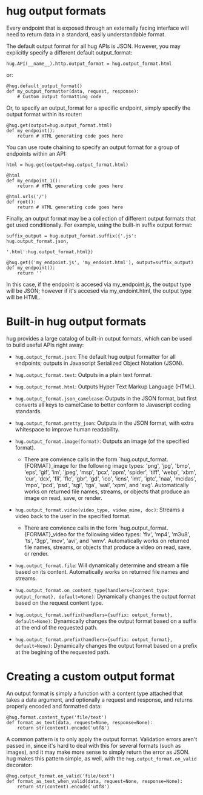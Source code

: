 hug output formats
===================

Every endpoint that is exposed through an externally facing interface will need to return data in a standard, easily understandable format.

The default output format for all hug APIs is JSON. However, you may explicitly specify a different default output_format:

    hug.API(__name__).http.output_format = hug.output_format.html

or:

    @hug.default_output_format()
    def my_output_formatter(data, request, response):
        # Custom output formatting code

Or, to specify an output_format for a specific endpoint, simply specify the output format within its router:

    @hug.get(output=hug.output_format.html)
    def my_endpoint():
        return # HTML generating code goes here

You can use route chaining to specify an output format for a group of endpoints within an API:

    html = hug.get(output=hug.output_format.html)

    @html
    def my_endpoint_1():
        return # HTML generating code goes here

    @html.urls('/')
    def root():
        return # HTML generating code goes here

Finally, an output format may be a collection of different output formats that get used conditionally. For example, using the built-in suffix output format:

    suffix_output = hug.output_format.suffix({'.js': hug.output_format.json,
                                              '.html':hug.output_format.html})

    @hug.get(('my_endpoint.js', 'my_endoint.html'), output=suffix_output)
    def my_endpoint():
        return ''

In this case, if the endpoint is accesed via my_endpoint.js, the output type will be JSON; however if it's accesed via my_endoint.html, the output type will be HTML.

Built-in hug output formats
===================

hug provides a large catalog of built-in output formats, which can be used to build useful APIs right away:

 - `hug.output_format.json`: The default hug output formatter for all endpoints; outputs in Javascript Serialized Object Notation (JSON).
 - `hug.output_format.text`: Outputs in a plain text format.
 - `hug.output_format.html`: Outputs Hyper Text Markup Language (HTML).
 - `hug.output_format.json_camelcase`: Outputs in the JSON format, but first converts all keys to camelCase to better conform to Javascript coding standards.
 - `hug.output_format.pretty_json`: Outputs in the JSON format, with extra whitespace to improve human readability.
 - `hug.output_format.image(format)`: Outputs an image (of the specified format).
    - There are convience calls in the form `hug.output_format.{FORMAT}_image for the following image types: 'png', 'jpg', 'bmp', 'eps', 'gif', 'im', 'jpeg', 'msp', 'pcx', 'ppm', 'spider', 'tiff', 'webp', 'xbm',
               'cur', 'dcx', 'fli', 'flc', 'gbr', 'gd', 'ico', 'icns', 'imt', 'iptc', 'naa', 'mcidas', 'mpo', 'pcd',
               'psd', 'sgi', 'tga', 'wal', 'xpm', and 'svg'.
    Automatically works on returned file names, streams, or objects that produce an image on read, save, or render.

 - `hug.output_format.video(video_type, video_mime, doc)`: Streams a video back to the user in the specified format.
    - There are convience calls in the form `hug.output_format.{FORMAT}_video for the following video types: 'flv', 'mp4', 'm3u8', 'ts', '3gp', 'mov', 'avi', and 'wmv'.
    Automatically works on returned file names, streams, or objects that produce a video on read, save, or render.

 - `hug.output_format.file`: Will dynamically determine and stream a file based on its content. Automatically works on returned file names and streams.

 - `hug.output_format.on_content_type(handlers={content_type: output_format}, default=None)`: Dynamically changes the output format based on the request content type.
 - `hug.output_format.suffix(handlers={suffix: output_format}, default=None)`: Dynamically changes the output format based on a suffix at the end of the requested path.
 - `hug.output_format.prefix(handlers={suffix: output_format}, defualt=None)`: Dynamically changes the output format based on a prefix at the begining of the requested path.

Creating a custom output format
===================

An output format is simply a function with a content type attached that takes a data argument, and optionally a request and response, and returns properly encoded and formatted data:

    @hug.format.content_type('file/text')
    def format_as_text(data, request=None, response=None):
        return str(content).encode('utf8')

A common pattern is to only apply the output format. Validation errors aren't passed in, since it's hard to deal with this for several formats (such as images), and it may make more sense to simply return the error as JSON. hug makes this pattern simple, as well, with the `hug.output_format.on_valid` decorator:

    @hug.output_format.on_valid('file/text')
    def format_as_text_when_valid(data, request=None, response=None):
        return str(content).encode('utf8')


